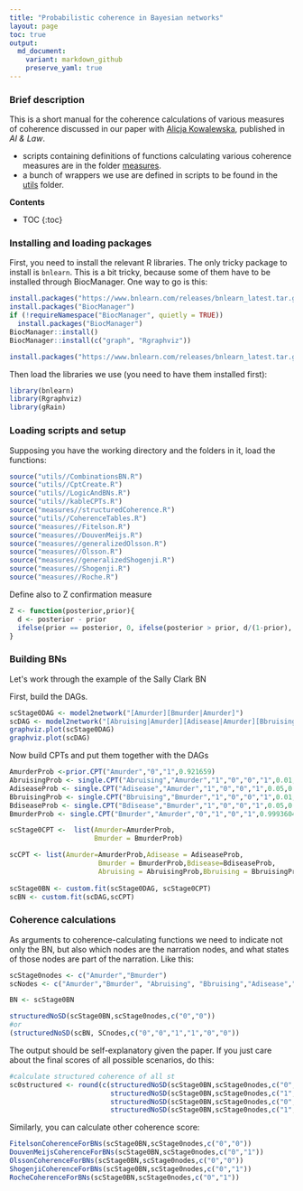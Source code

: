 ```yaml
---
title: "Probabilistic coherence in Bayesian networks"
layout: page
toc: true
output:
  md_document:
    variant: markdown_github
    preserve_yaml: true
---
```



### Brief description

This is a short manual for the coherence calculations of various measures of coherence discussed in our paper with [Alicja Kowalewska](https://www.cmu.edu/dietrich/philosophy/people/phd/alicja-kowalewska.html), published in *AI & Law*.


- scripts containing definitions of functions calculating various coherence measures are in the folder [measures](https://github.com/rfl-urbaniak/coherence/tree/master/code/measures).
- a bunch of wrappers we use are defined in scripts to be found in the [utils](https://github.com/rfl-urbaniak/coherence/tree/master/code/utils) folder.



**Contents**
* TOC
{:toc}


### Installing and loading packages


First, you need to install the relevant R libraries. The only tricky package to install is `bnlearn`. This is a bit
tricky, because some of them have to be installed through BiocManager.
One way to go is this:

``` r
install.packages("https://www.bnlearn.com/releases/bnlearn_latest.tar.gz", repos = NULL, type = "source")
install.packages("BiocManager")
if (!requireNamespace("BiocManager", quietly = TRUE))
  install.packages("BiocManager")
BiocManager::install()
BiocManager::install(c("graph", "Rgraphviz"))

install.packages("https://www.bnlearn.com/releases/bnlearn_latest.tar.gz", repos = NULL, type = "source")
```

Then load the libraries we use (you need to have them installed first):

``` r
library(bnlearn)
library(Rgraphviz)
library(gRain)
```
### Loading scripts and setup

Supposing you have the working directory and the folders in it, load the functions:

``` r
source("utils//CombinationsBN.R")
source("utils//CptCreate.R")
source("utils//LogicAndBNs.R")
source("utils//kableCPTs.R")
source("measures//structuredCoherence.R")
source("utils//CoherenceTables.R")
source("measures//Fitelson.R")
source("measures//DouvenMeijs.R")
source("measures//generalizedOlsson.R")
source("measures//Olsson.R")
source("measures//generalizedShogenji.R")
source("measures//Shogenji.R")
source("measures//Roche.R")
```

Define also to Z confirmation measure

``` r
Z <- function(posterior,prior){
  d <- posterior - prior
  ifelse(prior == posterior, 0, ifelse(posterior > prior, d/(1-prior), d/prior))
}
```




### Building BNs

Let's work through the example of the Sally Clark BN

First, build the DAGs.

``` r
scStage0DAG <- model2network("[Amurder][Bmurder|Amurder]")
scDAG <- model2network("[Abruising|Amurder][Adisease|Amurder][Bbruising|Bmurder][Bdisease|Bmurder][Amurder][Bmurder|Amurder]")
graphviz.plot(scStage0DAG)
graphviz.plot(scDAG)
```

Now build CPTs and put them together with the DAGs

``` r
AmurderProb <-prior.CPT("Amurder","0","1",0.921659)
AbruisingProb <- single.CPT("Abruising","Amurder","1","0","0","1",0.01,0.05)
AdiseaseProb <- single.CPT("Adisease","Amurder","1","0","0","1",0.05,0.001)
BbruisingProb <- single.CPT("Bbruising","Bmurder","1","0","0","1",0.01,0.05)
BdiseaseProb <- single.CPT("Bdisease","Bmurder","1","0","0","1",0.05,0.001)
BmurderProb <- single.CPT("Bmurder","Amurder","0","1","0","1",0.9993604,1-0.9998538)

scStage0CPT <-  list(Amurder=AmurderProb,
                     Bmurder = BmurderProb)

scCPT <- list(Amurder=AmurderProb,Adisease = AdiseaseProb,
                      Bmurder = BmurderProb,Bdisease=BdiseaseProb,
                      Abruising = AbruisingProb,Bbruising = BbruisingProb)
              
scStage0BN <- custom.fit(scStage0DAG, scStage0CPT)
scBN <- custom.fit(scDAG,scCPT)
```



### Coherence calculations

As arguments to coherence-calculating functions we need to indicate not only the BN, but also which nodes are the narration nodes, and what states of those nodes are part of the narration. Like this:


``` r
scStage0nodes <- c("Amurder","Bmurder")
scNodes <- c("Amurder","Bmurder", "Abruising", "Bbruising","Adisease","Bdisease")

BN <- scStage0BN

structuredNoSD(scStage0BN,scStage0nodes,c("0","0"))
#or
(structuredNoSD(scBN, SCnodes,c("0","0","1","1","0","0"))
```

The output should be self-explanatory given the paper. If you just care about the final scores of all possible scenarios, do this:

``` r
#calculate structured coherence of all st
sc0structured <- round(c(structuredNoSD(scStage0BN,scStage0nodes,c("0","0"))$structuredNoSD,
                         structuredNoSD(scStage0BN,scStage0nodes,c("1","1"))$structuredNoSD,
                         structuredNoSD(scStage0BN,scStage0nodes,c("0","1"))$structuredNoSD,
                         structuredNoSD(scStage0BN,scStage0nodes,c("1","0"))$structuredNoSD),4)
```

Similarly, you can calculate other coherence score:

``` r
FitelsonCoherenceForBNs(scStage0BN,scStage0nodes,c("0","0"))
DouvenMeijsCoherenceForBNs(scStage0BN,scStage0nodes,c("0","1"))
OlssonCoherenceForBNs(scStage0BN,scStage0nodes,c("0","0"))
ShogenjiCoherenceForBNs(scStage0BN,scStage0nodes,c("0","1"))
RocheCoherenceForBNs(scStage0BN,scStage0nodes,c("0","1"))
```






